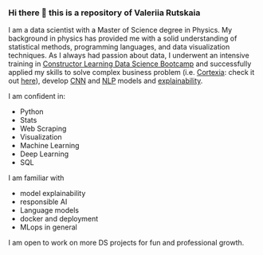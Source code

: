 ### Hi there 👋 this is a repository of Valeriia Rutskaia

I am a data scientist with a Master of Science degree in Physics. My background in physics has provided me with a solid understanding of statistical methods, programming languages, and data visualization techniques. As I always had passion about data, I underwent an intensive training in [Constructor Learning Data Science Bootcamp](https://learning.constructor.org/data-science/zurich) and successfully applied my skills to solve complex business problem (i.e. [Cortexia](https://www.cortexia.ch/?lang=en): check it out [here](https://github.com/valeriat/cortexia_darkzones_prediction)), develop [CNN](https://github.com/valeriat/Brain_Tumor_Detector) and [NLP](https://github.com/valeriat/ai-powered-sarcasm-detection) models and [explainability](https://github.com/valeriat/Grad-CAM). 

I am confident in: 

- Python   
- Stats
- Web Scraping
- Visualization
- Machine Learning
- Deep Learning
- SQL

I am familiar with 
- model explainability 
- responsible AI 
- Language models 
- docker and deployment
- MLops in general 

I am open to work on more DS projects for fun and professional growth. 
